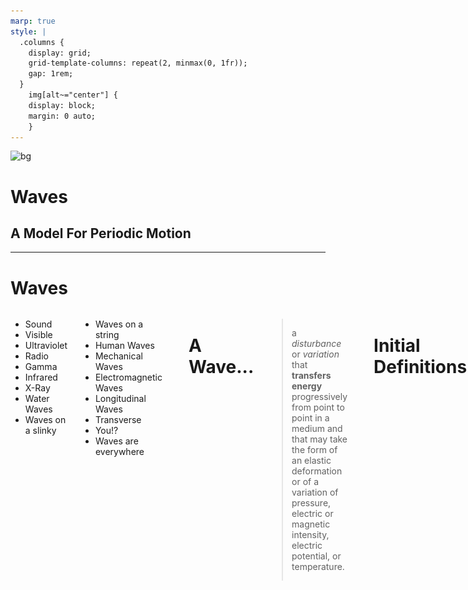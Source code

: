 ```yaml
---
marp: true
style: |
  .columns {
    display: grid;
    grid-template-columns: repeat(2, minmax(0, 1fr));
    gap: 1rem;
  }
    img[alt~="center"] {
    display: block;
    margin: 0 auto;
    }
---
```


![bg](https://i.pinimg.com/originals/1a/69/1d/1a691d35add342af8bda0d77bb9e3d8b.gif)

# Waves <!---fit--->

## A Model For Periodic Motion

---

# Waves

<div class="columns">
<div>

* Sound 
* Visible 
* Ultraviolet 
* Radio 
* Gamma
* Infrared 
* X-Ray 
* Water Waves 
* Waves on a slinky 
</div>


<div>

* Waves on a string 
* Human Waves 
* Mechanical Waves 
* Electromagnetic Waves 
* Longitudinal Waves 
* Transverse 
* You!? 
* Waves are everywhere 
</div>

---

# A Wave...

> a *disturbance* or *variation* that **transfers energy** progressively from point to point in a medium and that may take the form of an elastic deformation or of a variation of pressure, electric or magnetic intensity, electric potential, or temperature.

---

# Initial Definitions 

* A *pulse* is a single vibratory disturbance which moves from point to point through a medium.
* A *wave* is several pulses generated at regular time intervals.

---

![center width:800](/Presentations/Waves/figures/peoplewave.gif)

![center width:800](/Presentations/Waves/figures/wavepulse.gif)

![center width:800](/Presentations/Waves/figures/stringpulse.gif)

---

# A Wave 

![center width:1000](/Presentations/Waves/figures/Lwave-Red-2.gif)

---

# Another Wave 

![center](/Presentations/Waves/figures/wave-x-t.gif)

---

# 💡 BIG IDEA 💡 <!---fit--->

# Waves transfer ***energy*** without transfering ***mass*** <!---fit--->

---

# Wave Classifications 

<div class="columns">

<div>

## Mechanical Waves 

- *Mechanical Waves* need a material medium to travel through 
    - i.e. medium such as water, string, air 
</div>

<div>

## Electromagnetic Waves 

- *Electromagnetic Waves* (such a light and radio waves) are periodic distrubances in an electromagnetic field and do not need a medium to travel through 
    - How the sun light gets to us through space!
</div>

---

# Wave Classifications 

<div class="columns">

<div>

## Longitudinal Waves 

- Particles in a *longitudinal wave* vibrate parallel to the direction of the wave motion.
- Examples:
    - Sound 
    - Seismic P-Waves
    - Slinky

</div>

<div>

## Transverse Waves

- Particles in a *transverse wave* vibrate perpendicular to the direction of waves. 
- Examples:
     - E&M Waves
    - Seismic S-Waves
    - Water Waves
    - Human Waves

</div>

---